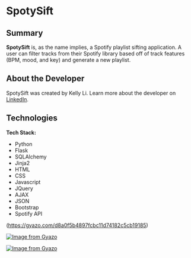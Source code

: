 # SpotySift

## Summary
**SpotySift** is, as the name implies, a Spotify playlist sifting application. A user can filter tracks from their Spotify library based off of track features (BPM, mood, and key) and generate a new playlist.

## About the Developer

SpotySift was created by Kelly Li. Learn more about the developer on [LinkedIn](https://www.linkedin.com/in/kellymhli).

## Technologies

**Tech Stack:**

- Python
- Flask
- SQLAlchemy
- Jinja2
- HTML
- CSS
- Javascript
- JQuery
- AJAX
- JSON
- Bootstrap
- Spotify API

(https://gyazo.com/d8a0f5b4897fcbc11d74182c5cb19185)

[![Image from Gyazo](https://i.gyazo.com/b03236e0e136b0afcfd50127cd0a2e3a.gif)](https://gyazo.com/b03236e0e136b0afcfd50127cd0a2e3a)

[![Image from Gyazo](https://i.gyazo.com/13b283b9042ce427e9c11b1d360d76e3.gif)](https://gyazo.com/13b283b9042ce427e9c11b1d360d76e3)